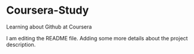 # Coursera-Study
Learning about Github at Coursera

I am editing the README file. Adding some more details about the project description.
